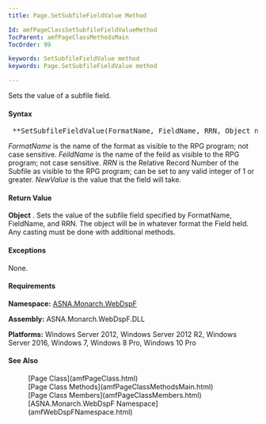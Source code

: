 ```yaml
---
title: Page.SetSubfileFieldValue Method

Id: amfPageClassSetSubfileFieldValueMethod
TocParent: amfPageClassMethodsMain
TocOrder: 99

keywords: SetSubfileFieldValue method
keywords: Page.SetSubfileFieldValue method

---
```


Sets the value of a subfile field.

#### Syntax
<pre class="prettyprint"> **SetSubfileFieldValue(FormatName, FieldName, RRN, Object newValue)** </pre>

*FormatName* is the name of the format as visible to the RPG program; not case sensitive. *FeildName* is the name of the feild as visible to the RPG program; not case sensitive. *RRN* is the Relative Record Number of the Subfile as visible to the RPG program; can be set to any valid integer of 1 or greater. *NewValue* is the value that the field will take.

#### Return Value
**Object** . Sets the value of the subfile field specified by FormatName, FieldName, and RRN. The object will be in whatever format the Field held. Any casting must be done with additional methods.

#### Exceptions
None.
<!-- -->

#### Requirements
**Namespace:** [ASNA.Monarch.WebDspF](amfWebDspFNamespace.html)

**Assembly:** ASNA.Monarch.WebDspF.DLL

**Platforms:** Windows Server 2012, Windows Server 2012 R2, Windows Server 2016, Windows 7, Windows 8 Pro, Windows 10 Pro
<!-- end -->

#### See Also
<dl>
        <dd>[Page Class](amfPageClass.html)</dd>
		<dd>[Page Class Methods](amfPageClassMethodsMain.html)</dd>
        <dd>[Page Class Members](amfPageClassMembers.html)</dd>
        <dd>[ASNA.Monarch.WebDspF Namespace](amfWebDspFNamespace.html)</dd>
</dl>

